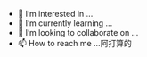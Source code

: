 - 👀 I’m interested in ...
- 🌱 I’m currently learning ...
- 💞️ I’m looking to collaborate on ...
- 📫 How to reach me ...阿打算的

<!---
Brian-2020/Brian-2020 is a ✨ special ✨ repository because its `README.md` (this file) appears on your GitHub profile.
You can click the Preview link to take a look at your changes.
--->
